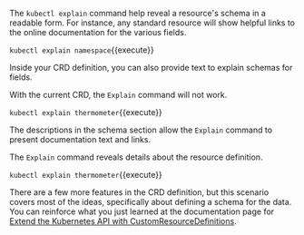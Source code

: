 The `kubectl explain` command help reveal a resource's schema in a readable form. For instance, any standard resource will show helpful links to the online documentation for the various fields.

`kubectl explain namespace`{{execute}}

Inside your CRD definition, you can also provide text to explain schemas for fields.

With the current CRD, the `Explain` command will not work.

`kubectl explain thermometer`{{execute}}

The descriptions in the schema section allow the `Explain` command to present documentation text and links.

The `Explain` command reveals details about the resource definition.

`kubectl explain thermometer`{{execute}}

There are a few more features in the CRD definition, but this scenario covers most of the ideas, specifically about defining a schema for the data. You can reinforce what you just learned at the documentation page for [Extend the Kubernetes API with CustomResourceDefinitions](https://kubernetes.io/docs/tasks/extend-kubernetes/custom-resources/custom-resource-definitions).
